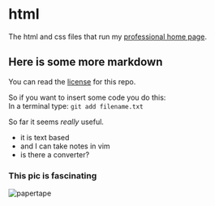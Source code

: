 # html

The html and css files that run my [professional home page](http://faculty.washington.edu/mpurcell/). 

## Here is some more markdown

You can read the [license](../LICENSE) for this repo.  

So if you want to insert some code you do this:  
In a terminal type: `git add filename.txt`

So far it seems *really* useful.
* it is text based 
* and I can take notes in vim
* is there a converter?  

### This pic is fascinating
![papertape](https://parasam.files.wordpress.com/2016/08/papertape21.jpg)



